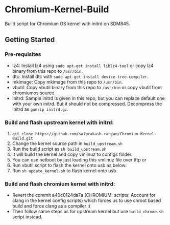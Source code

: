 # Chromium-Kernel-Build
Build script for Chromium OS kernel with initrd on SDM845.

## Getting Started

### Pre-requisites

* lz4: Install lz4 using `sudo apt-get install liblz4-tool` or copy lz4 binary from this repo to `/usr/bin`.
* dtc: Install dtc with `sudo apt-get install device-tree-compiler`.
* mkimage: Copy mkimage from this repo to `/usr/bin`.
* vbutil: Copy vbutil binary from this repo to `/usr/bin` or copy vbutil from chromiumos source.
* initrd: Sample initrd is given in this repo, but you can replace default one with your own initrd.
          But it should not be compressed. Decompress the initrd as `gunzip initrd.gz`.

### Build and flash upstream kernel with initrd:

1. `git clone https://github.com/saiprakash-ranjan/Chromium-Kernel-Build.git`
2. Change the kernel source path in `build_upstream.sh`
3. Run the build script as `sh build_upstream.sh`
4. It will build the kernel and copy vmlinuz to configs folder.
5. You can use netboot by just loading this vmlinuz file over tftp or
6. Run vbutil script to flash the kernel onto usb as below:
7. Run `sh update_kernel.sh` to flash kernel onto usb.

### Build and flash chromium kernel with initrd:

* Revert the commit a40c0124da7a (CHROMIUM: scripts: Account for clang in the kernel config scripts)
  which forces us to use chroot based build and force clang as a compiler :(
* Then follow same steps as for upstream kernel but use `build_chrome.sh` script instead.
